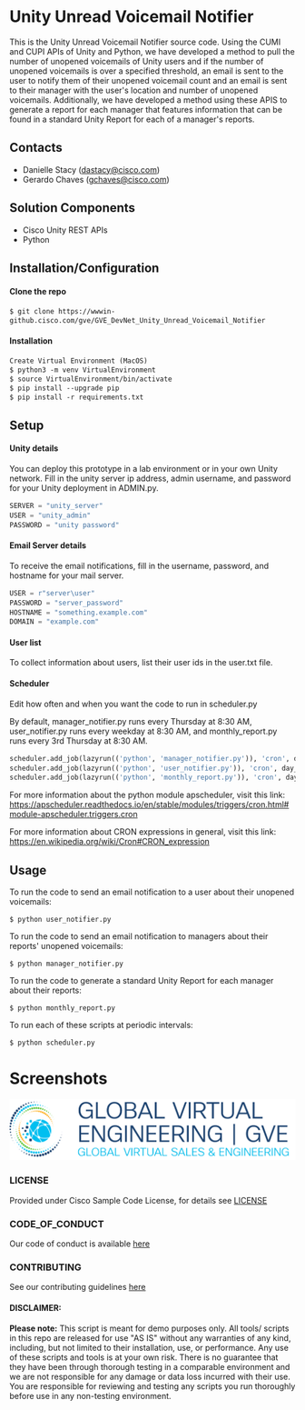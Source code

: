 # Unity Unread Voicemail Notifier
This is the Unity Unread Voicemail Notifier source code. Using the CUMI and CUPI APIs of Unity
and Python, we have developed a method to pull the number of unopened voicemails of Unity users
and if the number of unopened voicemails is over a specified threshold, an email is sent to the
user to notify them of their unopened voicemail count and an email is sent to their manager with
the user's location and number of unopened voicemails. 
Additionally, we have developed a method using these APIS to generate a report for each manager
that features information that can be found in a standard Unity Report for each of a manager's 
reports.

## Contacts
* Danielle Stacy (dastacy@cisco.com)
* Gerardo Chaves (gchaves@cisco.com)


## Solution Components
* Cisco Unity REST APIs
* Python


## Installation/Configuration

#### Clone the repo
```
$ git clone https://wwwin-github.cisco.com/gve/GVE_DevNet_Unity_Unread_Voicemail_Notifier
```

#### Installation
```
Create Virtual Environment (MacOS)
$ python3 -m venv VirtualEnvironment
$ source VirtualEnvironment/bin/activate
$ pip install --upgrade pip
$ pip install -r requirements.txt
```


## Setup

#### Unity details

You can deploy this prototype in a lab environment or in your own Unity network.
Fill in the unity server ip address, admin username, and password for your Unity
deployment in ADMIN.py.
```python
SERVER = "unity_server"
USER = "unity_admin"
PASSWORD = "unity password"
```

#### Email Server details
To receive the email notifications, fill in the username, password, and hostname
for your mail server.
```python
USER = r"server\user"
PASSWORD = "server_password"
HOSTNAME = "something.example.com"
DOMAIN = "example.com"
```

#### User list
To collect information about users, list their user ids in the user.txt file.

#### Scheduler
Edit how often and when you want the code to run in scheduler.py

By default, manager_notifier.py runs every Thursday at 8:30 AM,
user_notifier.py runs every weekday at 8:30 AM, and monthly_report.py 
runs every 3rd Thursday at 8:30 AM.
```python
scheduler.add_job(lazyrun(('python', 'manager_notifier.py')), 'cron', day_of_week='thu', hour=8, minute=30)
scheduler.add_job(lazyrun(('python', 'user_notifier.py')), 'cron', day_of_week='mon-fri', hour=8, minute=30)
scheduler.add_job(lazyrun(('python', 'monthly_report.py')), 'cron', day='3rd thu', hour=8, minute=30)
```

For more information about the python module apscheduler, visit this link:
https://apscheduler.readthedocs.io/en/stable/modules/triggers/cron.html#module-apscheduler.triggers.cron

For more information about CRON expressions in general, visit this link:
https://en.wikipedia.org/wiki/Cron#CRON_expression

## Usage
To run the code to send an email notification to a user about their unopened
voicemails:
```
$ python user_notifier.py
```

To run the code to send an email notification to managers about their 
reports' unopened voicemails:
```
$ python manager_notifier.py
```

To run the code to generate a standard Unity Report for each manager
about their reports:
```
$ python monthly_report.py
```

To run each of these scripts at periodic intervals:
```
$ python scheduler.py
```


# Screenshots

![/IMAGES/0image.png](/IMAGES/0image.png)

### LICENSE

Provided under Cisco Sample Code License, for details see [LICENSE](LICENSE.md)

### CODE_OF_CONDUCT

Our code of conduct is available [here](CODE_OF_CONDUCT.md)

### CONTRIBUTING

See our contributing guidelines [here](CONTRIBUTING.md)

#### DISCLAIMER:
<b>Please note:</b> This script is meant for demo purposes only. All tools/ scripts in this repo are released for use "AS IS" without any warranties of any kind, including, but not limited to their installation, use, or performance. Any use of these scripts and tools is at your own risk. There is no guarantee that they have been through thorough testing in a comparable environment and we are not responsible for any damage or data loss incurred with their use.
You are responsible for reviewing and testing any scripts you run thoroughly before use in any non-testing environment.
